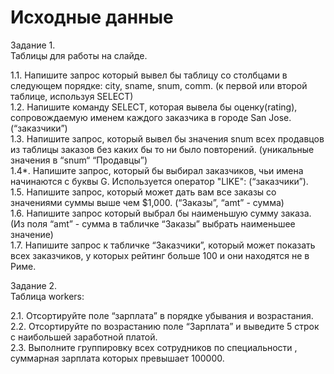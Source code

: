# Исходные данные

Задание 1.<br>
Таблицы для работы на слайде.<br>

1.1. Напишите запрос который вывел бы таблицу со столбцами в следующем порядке: city, sname, snum, comm. (к первой или второй таблице, используя SELECT)<br>
1.2. Напишите команду SELECT, которая вывела бы оценку(rating), сопровождаемую именем каждого заказчика в городе San Jose. (“заказчики”)<br>
1.3. Напишите запрос, который вывел бы значения snum всех продавцов из таблицы заказов без каких бы то ни было повторений. (уникальные значения в “snum“ “Продавцы”)<br>
1.4*. Напишите запрос, который бы выбирал заказчиков, чьи имена начинаются с буквы G. Используется оператор "LIKE": (“заказчики”).<br>
1.5. Напишите запрос, который может дать вам все заказы со значениями суммы выше чем $1,000. (“Заказы”, “amt” - сумма)<br>
1.6. Напишите запрос который выбрал бы наименьшую сумму заказа.<br>
(Из поля “amt” - сумма в табличке “Заказы” выбрать наименьшее значение)<br>
1.7. Напишите запрос к табличке “Заказчики”, который может показать всех заказчиков, у которых рейтинг больше 100 и они находятся не в Риме.<br>

Задание 2.<br>
Таблица workers:<br>

2.1. Отсортируйте поле “зарплата” в порядке убывания и возрастания.<br>
2.2. Отсортируйте по возрастанию поле “Зарплата” и выведите 5 строк с наибольшей заработной платой.<br>
2.3. Выполните группировку всех сотрудников по специальности , суммарная зарплата которых превышает 100000.<br>
